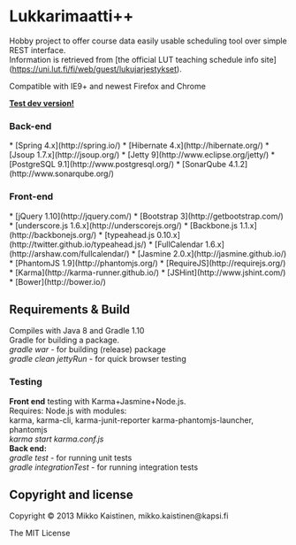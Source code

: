 <h1>Lukkarimaatti++</h1>

Hobby project to offer course data easily usable scheduling tool over simple REST interface.<br>
Information is retrieved from [the official LUT teaching schedule info site] (https://uni.lut.fi/fi/web/guest/lukujarjestykset).<br>

Compatible with IE9+ and newest Firefox and Chrome

<b>[Test dev version!](http://83.136.252.198/lukkarimaatti/)</b>

<h3>Back-end</h3>
* [Spring 4.x](http://spring.io/)
* [Hibernate 4.x](http://hibernate.org/)
* [Jsoup 1.7.x](http://jsoup.org/)
* [Jetty 9](http://www.eclipse.org/jetty/)
* [PostgreSQL 9.1](http://www.postgresql.org/)
* [SonarQube 4.1.2](http://www.sonarqube.org/)<br>
 
<h3>Front-end</h3>
* [jQuery 1.10](http://jquery.com/)
* [Bootstrap 3](http://getbootstrap.com/)
* [underscore.js 1.6.x](http://underscorejs.org/)
* [Backbone.js 1.1.x](http://backbonejs.org/)
* [typeahead.js 0.10.x](http://twitter.github.io/typeahead.js/)
* [FullCalendar 1.6.x](http://arshaw.com/fullcalendar/)
* [Jasmine 2.0.x](http://jasmine.github.io/)
* [PhantomJS 1.9](http://phantomjs.org/)
* [RequireJS](http://requirejs.org/)
* [Karma](http://karma-runner.github.io/)
* [JSHint](http://www.jshint.com/)
* [Bower](http://bower.io/)<br>

<h2>Requirements & Build</h2>
Compiles with Java 8 and Gradle 1.10<br>
Gradle for building a package.<br>
<i>gradle war</i> - for building (release) package<br>
<i>gradle clean jettyRun</i> - for quick browser testing

<h3>Testing</h3>
<b>Front end</b> testing with Karma+Jasmine+Node.js.<br>
Requires: Node.js with modules:<br>
karma, karma-cli, karma-junit-reporter karma-phantomjs-launcher, phantomjs<br>
<i>karma start karma.conf.js</i><br>
<b>Back end:</b><br>
<i>gradle test</i> - for running unit tests<br>
<i>gradle integrationTest</i> - for running integration tests

<h2>Copyright and license</h2>
Copyright &copy; 2013 Mikko Kaistinen, mikko.kaistinen@kapsi.fi

The MIT License
